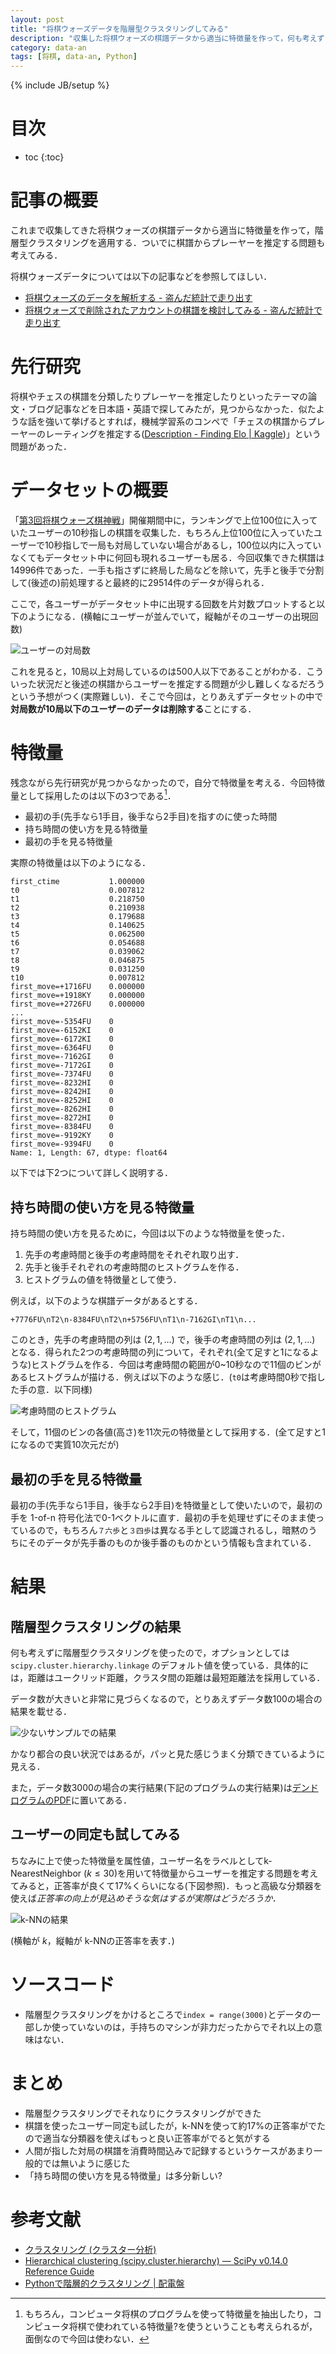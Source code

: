 ```yaml
---
layout: post
title: "将棋ウォーズデータを階層型クラスタリングしてみる"
description: "収集した将棋ウォーズの棋譜データから適当に特徴量を作って，何も考えずに階層型クラスタリングを適用する．"
category: data-an
tags: [将棋, data-an, Python]
---
```

{% include JB/setup %}

# 目次

* toc
{:toc}


# 記事の概要

これまで収集してきた将棋ウォーズの棋譜データから適当に特徴量を作って，階層型クラスタリングを適用する．ついでに棋譜からプレーヤーを推定する問題も考えてみる．

将棋ウォーズデータについては以下の記事などを参照してほしい．

- [将棋ウォーズのデータを解析する - 盗んだ統計で走り出す](http://tosh1ki.github.io/data-an/2014/10/31/wars-an/)
- [将棋ウォーズで削除されたアカウントの棋譜を検討してみる - 盗んだ統計で走り出す](http://tosh1ki.github.io/data-an/2014/11/01/junpe_/)

# 先行研究
将棋やチェスの棋譜を分類したりプレーヤーを推定したりといったテーマの論文・ブログ記事などを日本語・英語で探してみたが，見つからなかった．似たような話を強いて挙げるとすれば，機械学習系のコンペで「チェスの棋譜からプレーヤーのレーティングを推定する([Description - Finding Elo | Kaggle](https://www.kaggle.com/c/finding-elo))」という問題があった．

# データセットの概要
「[第3回将棋ウォーズ棋神戦](http://shogiwars.heroz.jp/events/kishin3)」開催期間中に，ランキングで上位100位に入っていたユーザーの10秒指しの棋譜を収集した．もちろん上位100位に入っていたユーザーで10秒指しで一局も対局していない場合があるし，100位以内に入っていなくてもデータセット中に何回も現れるユーザーも居る．今回収集できた棋譜は14996件であった．一手も指さずに終局した局などを除いて，先手と後手で分割して(後述の)前処理すると最終的に29514件のデータが得られる．

ここで，各ユーザーがデータセット中に出現する回数を片対数プロットすると以下のようになる．(横軸にユーザーが並んでいて，縦軸がそのユーザーの出現回数)

![ユーザーの対局数](/image/2014-12-18/user-hist.png)

これを見ると，10局以上対局しているのは500人以下であることがわかる．こういった状況だと後述の棋譜からユーザーを推定する問題が少し難しくなるだろうという予想がつく(実際難しい)．そこで今回は，とりあえずデータセットの中で**対局数が10局以下のユーザーのデータは削除する**ことにする．

# 特徴量
残念ながら先行研究が見つからなかったので，自分で特徴量を考える．今回特徴量として採用したのは以下の3つである[^men]．

[^men]: もちろん，コンピュータ将棋のプログラムを使って特徴量を抽出したり，コンピュータ将棋で使われている特徴量?を使うということも考えられるが，面倒なので今回は使わない．

- 最初の手(先手なら1手目，後手なら2手目)を指すのに使った時間
- 持ち時間の使い方を見る特徴量
- 最初の手を見る特徴量

実際の特徴量は以下のようになる．

	first_ctime           1.000000
	t0                    0.007812
	t1                    0.218750
	t2                    0.210938
	t3                    0.179688
	t4                    0.140625
	t5                    0.062500
	t6                    0.054688
	t7                    0.039062
	t8                    0.046875
	t9                    0.031250
	t10                   0.007812
	first_move=+1716FU    0.000000
	first_move=+1918KY    0.000000
	first_move=+2726FU    0.000000
	...
	first_move=-5354FU    0
	first_move=-6152KI    0
	first_move=-6172KI    0
	first_move=-6364FU    0
	first_move=-7162GI    0
	first_move=-7172GI    0
	first_move=-7374FU    0
	first_move=-8232HI    0
	first_move=-8242HI    0
	first_move=-8252HI    0
	first_move=-8262HI    0
	first_move=-8272HI    0
	first_move=-8384FU    0
	first_move=-9192KY    0
	first_move=-9394FU    0
	Name: 1, Length: 67, dtype: float64


以下では下2つについて詳しく説明する．

## 持ち時間の使い方を見る特徴量
持ち時間の使い方を見るために，今回は以下のような特徴量を使った．

1. 先手の考慮時間と後手の考慮時間をそれぞれ取り出す．
2. 先手と後手それぞれの考慮時間のヒストグラムを作る．
3. ヒストグラムの値を特徴量として使う．

例えば，以下のような棋譜データがあるとする．

```
+7776FU\nT2\n-8384FU\nT2\n+5756FU\nT1\n-7162GI\nT1\n...
```

このとき，先手の考慮時間の列は $(2, 1, \ldots)$ で，後手の考慮時間の列は $(2, 1, \ldots)$ となる．得られた2つの考慮時間の列について，それぞれ(全て足すと1になるような)ヒストグラムを作る．今回は考慮時間の範囲が0~10秒なので11個のビンがあるヒストグラムが描ける．例えば以下のような感じ．(`t0`は考慮時間0秒で指した手の意．以下同様)

![考慮時間のヒストグラム](/image/2014-12-18/time_hist.png)

そして，11個のビンの各値(高さ)を11次元の特徴量として採用する．(全て足すと1になるので実質10次元だが)


## 最初の手を見る特徴量
最初の手(先手なら1手目，後手なら2手目)を特徴量として使いたいので，最初の手を 1-of-n 符号化法で0-1ベクトルに直す．最初の手を処理せずにそのまま使っているので，もちろん`７六歩`と`３四歩`は異なる手として認識されるし，暗黙のうちにそのデータが先手番のものか後手番のものかという情報も含まれている．

# 結果

## 階層型クラスタリングの結果
何も考えずに階層型クラスタリングを使ったので，オプションとしては `scipy.cluster.hierarchy.linkage` のデフォルト値を使っている．具体的には，距離はユークリッド距離，クラスタ間の距離は最短距離法を採用している．

データ数が大きいと非常に見づらくなるので，とりあえずデータ数100の場合の結果を載せる．

![少ないサンプルでの結果](/image/2014-12-18/dendrogram.png)

かなり都合の良い状況ではあるが，パッと見た感じうまく分類できているように見える．

また，データ数3000の場合の実行結果(下記のプログラムの実行結果)は[デンドログラムのPDF](/image/2014-12-18/dendrogram3000.pdf)に置いてある．


## ユーザーの同定も試してみる
ちなみに上で使った特徴量を属性値，ユーザー名をラベルとしてk-NearestNeighbor ($k \le 30$)を用いて特徴量からユーザーを推定する問題を考えてみると，正答率が良くて17%くらいになる(下図参照)．もっと高級な分類器を使えば*正答率の向上が見込めそうな気はするが実際はどうだろうか．*

![k-NNの結果](/image/2014-12-18/rate.png)

(横軸が $k$，縦軸が k-NNの正答率を表す．)

# ソースコード
<script src="https://gist.github.com/tosh1ki/5b55ff57a7bf3c24b9bc.js"></script>

- 階層型クラスタリングをかけるところで`index = range(3000)`とデータの一部しか使っていないのは，手持ちのマシンが非力だったからでそれ以上の意味はない．


# まとめ

- 階層型クラスタリングでそれなりにクラスタリングができた
- 棋譜を使ったユーザー同定も試したが，k-NNを使って約17%の正答率がでたので適当な分類器を使えばもっと良い正答率がでると気がする
- 人間が指した対局の棋譜を消費時間込みで記録するというケースがあまり一般的では無いように感じた
- 「持ち時間の使い方を見る特徴量」は多分新しい?

# 参考文献

- [クラスタリング (クラスター分析)](http://www.kamishima.net/jp/clustering/)
- [Hierarchical clustering (scipy.cluster.hierarchy) — SciPy v0.14.0 Reference Guide](http://docs.scipy.org/doc/scipy-0.14.0/reference/cluster.hierarchy.html)
- [Pythonで階層的クラスタリング \| 配電盤](http://blog.unfindable.net/archives/6178)
